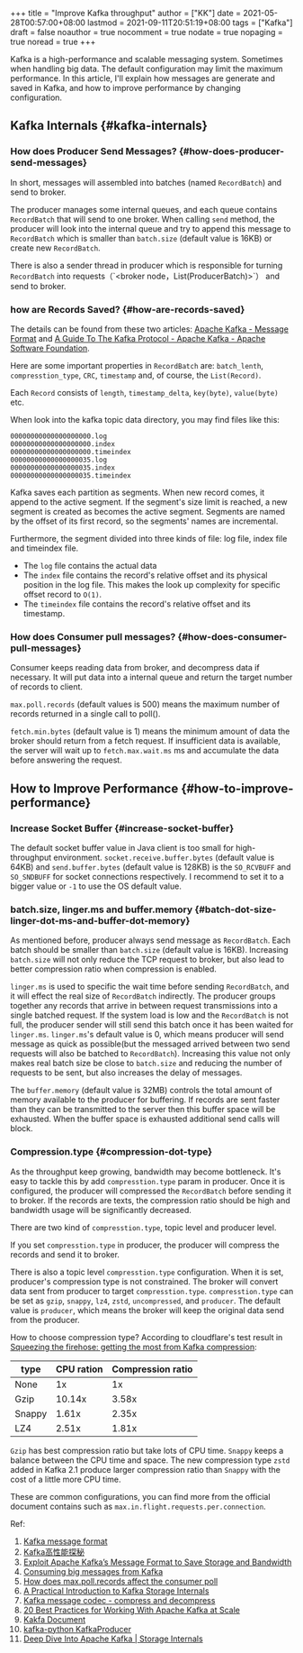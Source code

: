 +++
title = "Improve Kafka throughput"
author = ["KK"]
date = 2021-05-28T00:57:00+08:00
lastmod = 2021-09-11T20:51:19+08:00
tags = ["Kafka"]
draft = false
noauthor = true
nocomment = true
nodate = true
nopaging = true
noread = true
+++

Kafka is a high-performance and scalable messaging system. Sometimes when handling big data. The default configuration may limit the maximum performance. In this article, I'll explain how messages are generate and saved in Kafka, and how to improve performance by changing configuration.


## Kafka Internals {#kafka-internals}


### How does Producer Send Messages? {#how-does-producer-send-messages}

In short, messages will assembled into batches (named `RecordBatch`) and send to broker.

The producer manages some internal queues, and each queue contains `RecordBatch` that will send to one broker. When calling `send` method, the producer will look into the internal queue and try to append this message to `RecordBatch` which is smaller than `batch.size` (default value is 16KB) or create new `RecordBatch`.

There is also a sender thread in producer which is responsible for turning `RecordBatch` into requests（\`<broker node，List(ProducerBatch)>\`） and send to broker.


### how are Records Saved? {#how-are-records-saved}

The details can be found from these two articles: [Apache Kafka - Message Format](https://kafka.apache.org/documentation/#messageformat) and [A Guide To The Kafka Protocol - Apache Kafka - Apache Software Foundation](https://cwiki.apache.org/confluence/display/KAFKA/A+Guide+To+The+Kafka+Protocol#:~:text=A%20message%20in%20kafka%20is,on%2Dthe%2Dwire%20format.&text=This%20byte%20holds%20metadata%20attributes%20about%20the%20message.).

Here are some important properties in `RecordBatch` are: `batch_lenth`, `compresstion_type`, `CRC`, `timestamp` and, of course, the `List(Record)`.

Each `Record` consists of `length`, `timestamp_delta`, `key(byte)`, `value(byte)` etc.

When look into the kafka topic data directory, you may find files like this:

```nil
00000000000000000000.log
00000000000000000000.index
00000000000000000000.timeindex
00000000000000000035.log
00000000000000000035.index
00000000000000000035.timeindex
```

Kafka saves each partition as segments. When new record comes, it append to the active segment. If the segment's size limit is reached, a new segment is created as becomes the active segment. Segments are named by the offset of its first record, so the segments' names are incremental.

Furthermore, the segment divided into three kinds of file: log file, index file and timeindex file.

-   The `log` file contains the actual data
-   The `index` file contains the record's relative offset and its physical position in the log file. This makes the look up complexity for specific offset record to `O(1)`.
-   The `timeindex` file contains the record's relative offset and its timestamp.


### How does Consumer pull messages? {#how-does-consumer-pull-messages}

Consumer keeps reading data from broker, and decompress data if necessary. It will put data into a internal queue and return the target number of records to client.

`max.poll.records` (default values is 500) means the maximum number of records returned in a single call to poll().

`fetch.min.bytes` (default value is 1) means the minimum amount of data the broker should return from a fetch request. If insufficient data is available, the server will wait up to `fetch.max.wait.ms` ms and accumulate the data before answering the request.


## How to Improve Performance {#how-to-improve-performance}


### Increase Socket Buffer {#increase-socket-buffer}

The default socket buffer value in Java client is too small for high-throughput environment.
`socket.receive.buffer.bytes` (default value is 64KB) and `send.buffer.bytes` (default value is 128KB) is the `SO_RCVBUFF` and `SO_SNDBUFF` for socket connections respectively. I recommend to set it to a bigger value or `-1` to use the OS default value.


### batch.size, linger.ms and buffer.memory {#batch-dot-size-linger-dot-ms-and-buffer-dot-memory}

As mentioned before, producer always send message as `RecordBatch`. Each batch should be smaller than `batch.size` (default value is 16KB). Increasing `batch.size` will not only reduce the TCP request to broker, but also lead to better compression ratio when compression is enabled.

`linger.ms` is used to  specific the wait time before sending `RecordBatch`, and it will effect the real size of `RecordBatch` indirectly. The producer groups together any records that arrive in between request transmissions into a single batched request. If the system load is low and the `RecordBatch` is not full, the producer sender will still send this batch once it has been waited for `linger.ms`. `linger.ms`'s default value is 0, which means producer will send message as quick as possible(but the messaged arrived between two send requests will also be batched to `RecordBatch`). Increasing this value not only makes real batch size be close to `batch.size` and reducing the number of requests to be sent, but also increases the delay of messages.

The `buffer.memory` (default value is 32MB) controls the total amount of memory available to the producer for buffering. If records are sent faster than they can be transmitted to the server then this buffer space will be exhausted. When the buffer space is exhausted additional send calls will block.


### Compression.type {#compression-dot-type}

As the throughput keep growing, bandwidth may become bottleneck. It's easy to tackle this by add `compresstion.type` param in producer. Once it is configured, the producer will compressed the `RecordBatch` before sending it to broker. If the records are texts, the compression ratio should be high and bandwidth usage will be significantly decreased.

There are two kind of `compresstion.type`, topic level and producer level.

If you set `compresstion.type` in producer, the producer will compress the records and send it to broker.

There is also a topic level `compresstion.type` configuration. When it is set, producer's compression type is not constrained. The broker will convert data sent from producer to target `compresstion.type`. `compresstion.type` can be set as `gzip`, `snappy`, `lz4`, `zstd`, `uncompressed`, and `producer`. The default value is `producer`, which means the broker will keep the original data send from the producer.

How to choose compression type? According to cloudflare's test result in [Squeezing the firehose: getting the most from Kafka compression](https://blog.cloudflare.com/squeezing-the-firehose/):

| type   | CPU ration | Compression ratio |
|--------|------------|-------------------|
| None   | 1x         | 1x                |
| Gzip   | 10.14x     | 3.58x             |
| Snappy | 1.61x      | 2.35x             |
| LZ4    | 2.51x      | 1.81x             |

`Gzip` has best compression ratio but take lots of CPU time. `Snappy` keeps a balance between the CPU time and space. The new compression type `zstd` added in Kafka 2.1 produce larger compression ratio than `Snappy` with the cost of a little more CPU time.

These are common configurations, you can find more from the official document contains such as `max.in.flight.requests.per.connection`.

Ref:

1.  [Kafka message format](https://kafka.apache.org/documentation/#messageformat)
2.  [Kafka高性能探秘](https://juejin.cn/post/6844903632521920519)
3.  [Exploit Apache Kafka’s Message Format to Save Storage and Bandwidth](https://medium.com/swlh/exploit-apache-kafkas-message-format-to-save-storage-and-bandwidth-7e0c533edf26)
4.  [Consuming big messages from Kafka](https://ibmstreams.github.io/streamsx.kafka/docs/user/ConsumingBigMessages/)
5.  [How does max.poll.records affect the consumer poll](https://stackoverflow.com/questions/53308986/how-does-max-poll-records-affect-the-consumer-poll)
6.  [A Practical Introduction to Kafka Storage Internals](https://medium.com/@durgaswaroop/a-practical-introduction-to-kafka-storage-internals-d5b544f6925f)
7.  [Kafka message codec - compress and decompress](https://stackoverflow.com/questions/19890894/kafka-message-codec-compress-and-decompress)
8.  [20 Best Practices for Working With Apache Kafka at Scale](https://dzone.com/articles/20-best-practices-for-working-with-apache-kafka-at)
9.  [Kakfa Document](https://kafka.apache.org/documentation/#producerconfigs)
10. [kafka-python KafkaProducer](https://kafka-python.readthedocs.io/en/master/apidoc/KafkaProducer.html)
11. [Deep Dive Into Apache Kafka | Storage Internals](https://rohithsankepally.github.io/Kafka-Storage-Internals/)
